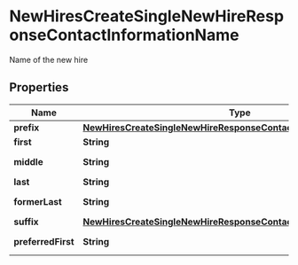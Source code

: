 

# NewHiresCreateSingleNewHireResponseContactInformationName

Name of the new hire

## Properties

| Name | Type | Description | Notes |
|------------ | ------------- | ------------- | -------------|
|**prefix** | [**NewHiresCreateSingleNewHireResponseContactInformationNamePrefix**](NewHiresCreateSingleNewHireResponseContactInformationNamePrefix.md) |  |  [optional] |
|**first** | **String** | First name |  [optional] |
|**middle** | **String** | Middle name |  [optional] |
|**last** | **String** | Last name |  [optional] |
|**formerLast** | **String** | Former last name |  [optional] |
|**suffix** | [**NewHiresCreateSingleNewHireResponseContactInformationNameSuffix**](NewHiresCreateSingleNewHireResponseContactInformationNameSuffix.md) |  |  [optional] |
|**preferredFirst** | **String** | Preferred first name |  [optional] |



